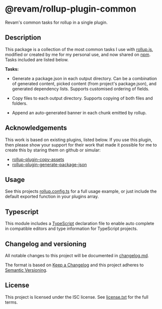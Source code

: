 # @revam/rollup-plugin-common

Revam's common tasks for rollup in a single plugin.

## Description

This package is a collection of the most common tasks I use with
[rollup.js](https://rollupjs.org), modified or created by me for my personal
use, and now shared on [npm](https://npmjs.org). Tasks included are listed
below.

**Tasks:**

- Generate a package.json in each output directory. Can be a combination of
  generated content, picked content (from project's package.json), and
  generated dependency lists. Supports customised ordering of fields.

- Copy files to each output directory. Supports copying of both files and
  folders.

- Append an auto-generated banner in each chunk emitted by rollup.

## Acknowledgements

This work is based on existing plugins, listed below. If you use this
plugin, then please show your support for their work that made it possible for
me to create this by staring them on github or simular:

- [rollup-plugin-copy-assets](https://github.com/bengsfort/rollup-plugin-copy-assets)
- [rollup-plugin-generate-package-json](https://github.com/VladShcherbin/rollup-plugin-generate-package-json)

## Usage

See this projects [rollup.config.ts](./config/rollup.config.ts) for a full
usage example, or just include the default exported function in your plugins
array.

## Typescript

This module includes a [TypeScript](https://www.typescriptlang.org/)
declaration file to enable auto complete in compatible editors and type
information for TypeScript projects.

## Changelog and versioning

All notable changes to this project will be documented in [changelog.md](./changelog.md).

The format is based on [Keep a Changelog](http://keepachangelog.com/en/1.0.0/)
and this project adheres to [Semantic Versioning](http://semver.org/spec/v2.0.0.html).

## License

This project is licensed under the ISC license. See [license.txt](./license.txt)
for the full terms.
